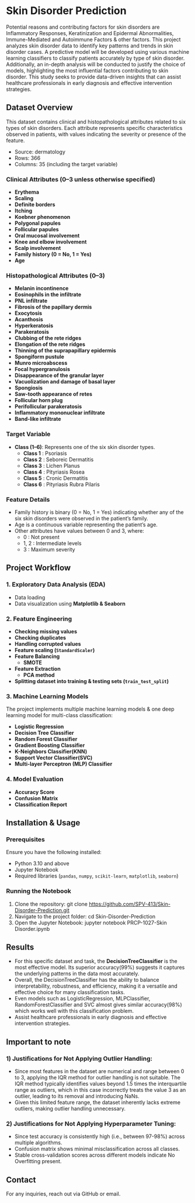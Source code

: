 # Skin Disorder Prediction
Potential reasons and contributing factors for skin disorders are Inflammatory Responses, Keratinization and Epidermal Abnormalities, Immune-Mediated and Autoimmune Factors & other factors. This project analyzes skin disorder data to identify key patterns and trends in skin disorder cases. A predictive model will be developed using various machine learning classifiers to classify patients accurately by type of skin disorder. Additionally, an in-depth analysis will be conducted to justify the choice of models, highlighting the most influential factors contributing to skin disorder. This study seeks to provide data-driven insights that can assist healthcare professionals in early diagnosis and effective intervention strategies.

## Dataset Overview
This dataset contains clinical and histopathological attributes related to six types of skin disorders. Each attribute represents specific characteristics observed in patients, with values indicating the severity or presence of the feature.
- Source: dermatology
- Rows: 366
- Columns: 35 (including the target variable)

### **Clinical Attributes (0–3 unless otherwise specified)**
- **Erythema**
- **Scaling**
- **Definite borders**
- **Itching**
- **Koebner phenomenon**
- **Polygonal papules**
- **Follicular papules**
- **Oral mucosal involvement**
- **Knee and elbow involvement**
- **Scalp involvement**
- **Family history (0 = No, 1 = Yes)**
- **Age**
### **Histopathological Attributes (0–3)**
- **Melanin incontinence**
- **Eosinophils in the infiltrate**
- **PNL infiltrate**
- **Fibrosis of the papillary dermis**
- **Exocytosis**
- **Acanthosis**
- **Hyperkeratosis**
- **Parakeratosis**
- **Clubbing of the rete ridges**
- **Elongation of the rete ridges**
- **Thinning of the suprapapillary epidermis**
- **Spongiform pustule**
- **Munro microabscess**
- **Focal hypergranulosis**
- **Disappearance of the granular layer**
- **Vacuolization and damage of basal layer**
- **Spongiosis**
- **Saw-tooth appearance of retes**
- **Follicular horn plug**
- **Perifollicular parakeratosis**
- **Inflammatory mononuclear infiltrate**
- **Band-like infiltrate**
### **Target Variable**
- **Class (1–6)**: Represents one of the six skin disorder types.
  - **Class 1** : Psoriasis
  - **Class 2** : Seboreic Dermatitis
  - **Class 3** : Lichen Planus
  - **Class 4** : Pityriasis Rosea
  - **Class 5** : Cronic Dermatitis
  - **Class 6** : Pityriasis Rubra Pilaris   
### **Feature Details**
- Family history is binary (0 = No, 1 = Yes) indicating whether any of the six skin disorders were observed in the patient’s family.
- Age is a continuous variable representing the patient’s age.
- Other attributes have values between 0 and 3, where:
  - 0 : Not present
  - 1, 2 : Intermediate levels
  - 3 : Maximum severity

## Project Workflow
### 1. **Exploratory Data Analysis (EDA)**
- Data loading
- Data visualization using **Matplotlib & Seaborn**
### 2. **Feature Engineering**
- **Checking missing values**
- **Checking duplicates**
- **Handling corrupted values**
- **Feature scaling (`StandardScaler`)**
- **Feature Balancing**
  - **SMOTE**
- **Feature Extraction**
  - **PCA method**
- **Splitting dataset into training & testing sets (`train_test_split`)**
  
### 3. **Machine Learning Models**
The project implements multiple machine learning models & one deep learning model for multi-class classification:
- **Logistic Regression**
- **Decision Tree Classifier**
- **Random Forest Classifier**
- **Gradient Boosting Classifier**
- **K-Neighbors Classifier(KNN)**
- **Support Vector Classifier(SVC)**
- **Multi-layer Perceptron (MLP) Classifier**

### 4. **Model Evaluation**
- **Accuracy Score**
- **Confusion Matrix**
- **Classification Report**

## Installation & Usage

### Prerequisites
Ensure you have the following installed:
- Python 3.10 and above
- Jupyter Notebook
- Required libraries (`pandas`, `numpy`, `scikit-learn`, `matplotlib`, `seaborn`)

### Running the Notebook
1. Clone the repository:
   git clone https://github.com/SPV-413/Skin-Disorder-Prediction.git
2. Navigate to the project folder:
   cd Skin-Disorder-Prediction
3. Open the Jupyter Notebook:
   jupyter notebook PRCP-1027-Skin Disorder.ipynb

## Results
-  For this specific dataset and task, the **DecisionTreeClassifier** is the most effective model. Its superior accuracy(99%) suggests it captures the underlying patterns in the data most accurately.
-  Overall, the DecisionTreeClassifier has the ability to balance interpretability, robustness, and efficiency, making it a versatile and effective choice for many classification tasks.
-  Even models such as LogisticRegression, MLPClassifier, RandomForestClassifier and SVC almost gives similar accuracy(98%) which works well with this classification problem.
-  Assist healthcare professionals in early diagnosis and effective intervention strategies.

## Important to note
### 1) Justifications for Not Applying Outlier Handling:
-  Since most features in the dataset are numerical and range between 0 to 3, applying the IQR method for outlier handling is not suitable. The IQR method typically identifies values beyond 1.5 times the interquartile range as outliers, which in this case incorrectly treats the value 3 as an outlier, leading to its removal and introducing NaNs.
-  Given this limited feature range, the dataset inherently lacks extreme outliers, making outlier handling unnecessary.
### 2) Justifications for Not Applying Hyperparameter Tuning:
-  Since test accuracy is consistently high (i.e., between 97-98%) across multiple algorithms.
-  Confusion matrix shows minimal misclassification across all classes.
-  Stable cross-validation scores across different models indicate No Overfitting present.

## Contact
For any inquiries, reach out via GitHub or email.
